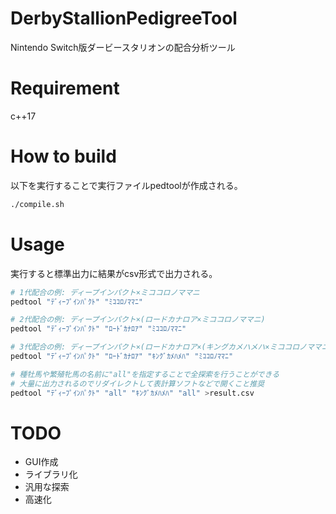 # DerbyStallionPedigreeTool

Nintendo Switch版ダービースタリオンの配合分析ツール

# Requirement

c++17

# How to build

以下を実行することで実行ファイルpedtoolが作成される。
```bash
./compile.sh
```

# Usage

実行すると標準出力に結果がcsv形式で出力される。

```bash
# 1代配合の例: ディープインパクト×ミココロノママニ
pedtool "ﾃﾞｨｰﾌﾟｲﾝﾊﾟｸﾄ" "ﾐｺｺﾛﾉﾏﾏﾆ"

# 2代配合の例: ディープインパクト×(ロードカナロア×ミココロノママニ)
pedtool "ﾃﾞｨｰﾌﾟｲﾝﾊﾟｸﾄ" "ﾛｰﾄﾞｶﾅﾛｱ" "ﾐｺｺﾛﾉﾏﾏﾆ"

# 3代配合の例: ディープインパクト×(ロードカナロア×(キングカメハメハ×ミココロノママニ))
pedtool "ﾃﾞｨｰﾌﾟｲﾝﾊﾟｸﾄ" "ﾛｰﾄﾞｶﾅﾛｱ" "ｷﾝｸﾞｶﾒﾊﾒﾊ" "ﾐｺｺﾛﾉﾏﾏﾆ"

# 種牡馬や繁殖牝馬の名前に"all"を指定することで全探索を行うことができる
# 大量に出力されるのでリダイレクトして表計算ソフトなどで開くこと推奨
pedtool "ﾃﾞｨｰﾌﾟｲﾝﾊﾟｸﾄ" "all" "ｷﾝｸﾞｶﾒﾊﾒﾊ" "all" >result.csv
```

# TODO

* GUI作成
* ライブラリ化
* 汎用な探索
* 高速化
